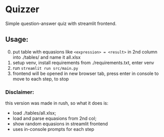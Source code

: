 # Quizzer

Simple question-answer quiz with streamlit frontend.

## Usage:

0. put table with equasions like `<expression> = <result>` in 2nd column into ./tables/ and name it all.xlsx
1. setup venv, install requirements from ./requirements.txt, enter venv
2. run `streamlit run src/main.py`
3. frontend will be opened in new browser tab, press enter in console to move to each step, <Ctrl-C> to stop

### Disclaimer: 

this version was made in rush, so what it does is:
- load ./tables/all.xlsx;
- load and parse equasions from 2nd col;
- show random equasions in streamlit frontend
- uses in-console prompts for each step
